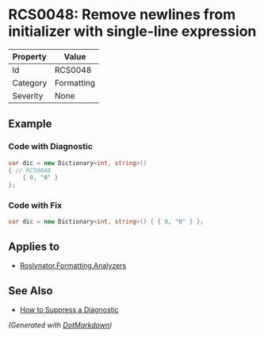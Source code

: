 # RCS0048: Remove newlines from initializer with single\-line expression

| Property | Value      |
| -------- | ---------- |
| Id       | RCS0048    |
| Category | Formatting |
| Severity | None       |

## Example

### Code with Diagnostic

```csharp
var dic = new Dictionary<int, string>()
{ // RCS0048
    { 0, "0" }
};
```

### Code with Fix

```csharp
var dic = new Dictionary<int, string>() { { 0, "0" } };
```

## Applies to

* [Roslynator.Formatting.Analyzers](https://www.nuget.org/packages/Roslynator.Formatting.Analyzers)

## See Also

* [How to Suppress a Diagnostic](../HowToConfigureAnalyzers.md#how-to-suppress-a-diagnostic)


*\(Generated with [DotMarkdown](http://github.com/JosefPihrt/DotMarkdown)\)*